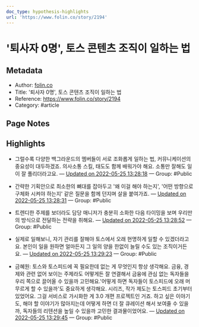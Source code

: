 ```yaml
---
doc_type: hypothesis-highlights
url: 'https://www.folin.co/story/2194'
---
```


# '퇴사자 0명', 토스 콘텐츠 조직이 일하는 법

## Metadata
- Author: [folin.co]()
- Title: '퇴사자 0명', 토스 콘텐츠 조직이 일하는 법
- Reference: https://www.folin.co/story/2194
- Category: #article

## Page Notes
## Highlights
- 그럴수록 다양한 백그라운드의 멤버들이 서로 조화롭게 일하는 법, 커뮤니케이션의 중요성이 대두하겠죠. 의사소통 스킬, 태도도 함께 배워가야 해요. 소통만 잘해도 일이 잘 풀리더라고요. — [Updated on 2022-05-25 13:28:18](https://hyp.is/GiAyuNvjEey1idNqsBNigQ/www.folin.co/story/2194) — Group: #Public

- 간략한 기획안으로 최소한의 뼈대를 잡아두고 '왜 이걸 해야 하는지', '어떤 방향으로 구체화 시켜야 하는지' 같은 질문을 함께 던지며 살을 붙여가죠. — [Updated on 2022-05-25 13:28:31](https://hyp.is/IdVgANvjEey22rN2zofX6Q/www.folin.co/story/2194) — Group: #Public

- 트렌디한 주제를 보더라도 담당 매니저가 충분히 소화한 다음 타이밍을 보며 우리만의 방식으로 전달하는 전략을 취해요. — [Updated on 2022-05-25 13:28:52](https://hyp.is/LjIuZNvjEeyM_MMZzGyvlA/www.folin.co/story/2194) — Group: #Public

- 실제로 일해보니, 자기 관리를 잘해야 토스에서 오래 현명하게 일할 수 있겠더라고요. 본인이 일을 원하면 얼마든지 그 일의 양을 한없이 늘릴 수도 있는 조직이거든요. — [Updated on 2022-05-25 13:29:23](https://hyp.is/QNUlJtvjEeyCRtNMTEgEPw/www.folin.co/story/2194) — Group: #Public

- 금혜원: 토스와 토스피드에 꼭 필요한데 없는 게 무엇인지 항상 생각해요. 금융, 경제와 관련 없어 보이는 주제라도 어떻게든 잘 연결해서 금융에 관심 없는 독자들을 우리 쪽으로 끌어올 수 있을까 고민해요.'어떻게 하면 독자들이 토스피드에 오래 머무르게 할 수 있을까'도 중요하게 생각해요. 시리즈, 작가 제도는 토스피드 초기부터 있었어요. 그걸 서비스로 가시화한 게 3.0 개편 프로젝트인 거죠. 하고 싶은 이야기도, 해야 할 이야기가 많아지는데 어떻게 하면 더 잘 큐레이션 해서 보여줄 수 있을까, 독자들의 리텐션을 높일 수 있을까 고민한 결과물이었어요. — [Updated on 2022-05-25 13:29:45](https://hyp.is/Tjv0ktvjEeybXx-fxT4IdQ/www.folin.co/story/2194) — Group: #Public




